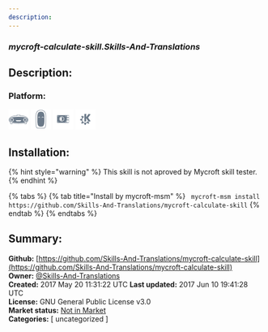 ```yaml
---
description: 
---
```


### _mycroft-calculate-skill.Skills-And-Translations_  
## Description:  
  
  
### Platform:  
 ![Mark I](../.gitbook/assets/mark-1-icon.png)  ![Mark II](../.gitbook/assets/mark-2-icon.png)  ![Picroft](../.gitbook/assets/picroft-icon.png)  ![plasmoid](../.gitbook/assets/kde.png)   
## Installation:  
{% hint style="warning" %}
This skill is not aproved by Mycroft skill tester.
{% endhint %}
    
{% tabs %}
{% tab title="Install by mycroft-msm" %}
``` mycroft-msm install https://github.com/Skills-And-Translations/mycroft-calculate-skill```
{% endtab %}
  {% endtabs %}
    
## Summary:  
**Github:** [https://github.com/Skills-And-Translations/mycroft-calculate-skill](https://github.com/Skills-And-Translations/mycroft-calculate-skill)  
**Owner:** [@Skills-And-Translations](https://github.com/Skills-And-Translations)  
**Created:** 2017 May 20 11:31:22 UTC  **Last updated:** 2017 Jun 10 19:41:28 UTC  
**License:** GNU General Public License v3.0  
**Market status:** [Not in Market](https://market.mycroft.ai/skill/)  
**Categories:** [ uncategorized ]   
